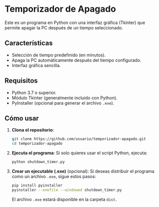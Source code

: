 # Temporizador de Apagado

Este es un programa en Python con una interfaz gráfica (Tkinter) que permite apagar la PC después de un tiempo seleccionado.

## Características

- Selección de tiempo predefinido (en minutos).
- Apaga la PC automáticamente después del tiempo configurado.
- Interfaz gráfica sencilla.

## Requisitos

- Python 3.7 o superior.
- Módulo Tkinter (generalmente incluido con Python).
- PyInstaller (opcional para generar el archivo `.exe`).

## Cómo usar

1. **Clona el repositorio**:
    ```bash
    git clone https://github.com/usuario/temporizador-apagado.git
    cd temporizador-apagado
    ```

2. **Ejecuta el programa**:
    Si solo quieres usar el script Python, ejecuta:
    ```bash
    python shutdown_timer.py
    ```

3. **Crear un ejecutable (.exe)** (opcional):
    Si deseas distribuir el programa como un archivo `.exe`, sigue estos pasos:
    ```bash
    pip install pyinstaller
    pyinstaller --onefile --windowed shutdown_timer.py
    ```
    El archivo `.exe` estará disponible en la carpeta `dist`.
